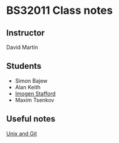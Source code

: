 # BS32011 Class notes

## Instructor

David Martin

## Students

* Simon Bajew
* Alan Keith
* [Imogen Stafford](imogenabout)
* Maxim Tsenkov

## Useful notes

[Unix and Git](shell_and_git.md)